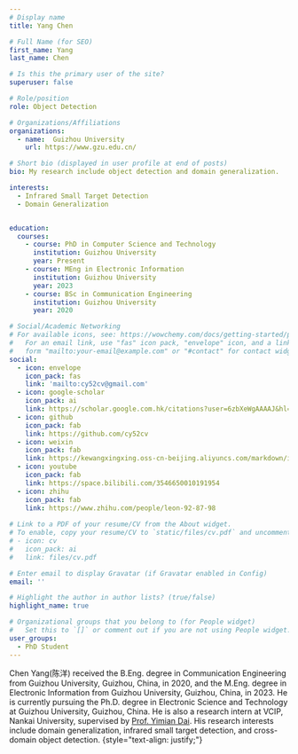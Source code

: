 ```yaml
---
# Display name
title: Yang Chen

# Full Name (for SEO)
first_name: Yang
last_name: Chen

# Is this the primary user of the site?
superuser: false

# Role/position
role: Object Detection

# Organizations/Affiliations
organizations:
  - name:  Guizhou University
    url: https://www.gzu.edu.cn/

# Short bio (displayed in user profile at end of posts)
bio: My research include object detection and domain generalization.

interests:
  - Infrared Small Target Detection
  - Domain Generalization


education:
  courses:
    - course: PhD in Computer Science and Technology
      institution: Guizhou University
      year: Present
    - course: MEng in Electronic Information
      institution: Guizhou University
      year: 2023
    - course: BSc in Communication Engineering
      institution: Guizhou University
      year: 2020

# Social/Academic Networking
# For available icons, see: https://wowchemy.com/docs/getting-started/page-builder/#icons
#   For an email link, use "fas" icon pack, "envelope" icon, and a link in the
#   form "mailto:your-email@example.com" or "#contact" for contact widget.
social:
  - icon: envelope
    icon_pack: fas
    link: 'mailto:cy52cv@gmail.com'
  - icon: google-scholar
    icon_pack: ai
    link: https://scholar.google.com.hk/citations?user=6zbXeWgAAAAJ&hl=zh-CN
  - icon: github
    icon_pack: fab
    link: https://github.com/cy52cv
  - icon: weixin
    icon_pack: fab
    link: https://kewangxingxing.oss-cn-beijing.aliyuncs.com/markdown/image-20250621092200541.png
  - icon: youtube
    icon_pack: fab
    link: https://space.bilibili.com/3546650010191954
  - icon: zhihu
    icon_pack: fab
    link: https://www.zhihu.com/people/leon-92-87-98
    
# Link to a PDF of your resume/CV from the About widget.
# To enable, copy your resume/CV to `static/files/cv.pdf` and uncomment the lines below.
# - icon: cv
#   icon_pack: ai
#   link: files/cv.pdf

# Enter email to display Gravatar (if Gravatar enabled in Config)
email: ''

# Highlight the author in author lists? (true/false)
highlight_name: true

# Organizational groups that you belong to (for People widget)
#   Set this to `[]` or comment out if you are not using People widget.
user_groups:
  - PhD Student
---
```


Chen Yang(陈洋) received the B.Eng. degree in Communication Engineering from Guizhou University, Guizhou, China, in 2020, and the M.Eng. degree in Electronic Information from Guizhou University, Guizhou, China, in 2023. He is currently pursuing the Ph.D. degree in Electronic Science and Technology at Guizhou University, Guizhou, China. He is also a research intern at VCIP, Nankai University, supervised by [Prof. Yimian Dai](https://yimian.grokcv.ai/). His research interests include domain generalization, infrared small target detection, and cross-domain object detection.
{style="text-align: justify;"}
